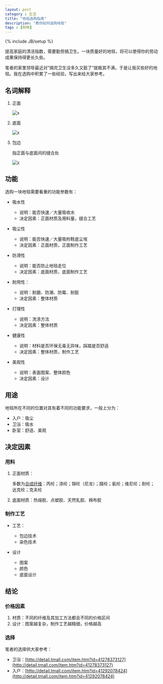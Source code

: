 ```yaml
---
layout: post
category : 生活
title: "地毯选购指南"
description: "教你如何选购地毯"
tags : [购物]
---
```

{% include JB/setup %}

提高家庭的清洁指数，需要勤劳搞卫生。一块质量好的地毯，将可以使得你的劳动成果保持得更长久些。

笔者的家里领导最近对“搞完卫生没多久又脏了”就极其不满，于是让我买些好的地毯。我在选购中积累了一些经验，写出来给大家参考。

## 名词解释

1. 正面

    ![x](http://gtms04.alicdn.com/tps/i4/TB1RIX2HXXXXXbwXFXX_7hyLVXX-682-419.jpg)
2. 底面

    ![x](http://gtms01.alicdn.com/tps/i1/TB1dLV4HXXXXXbZXpXXXwp69XXX-764-672.jpg)
3. 包边

    指正面与底面间的缝合处
    
    ![x](http://gtms02.alicdn.com/tps/i2/TB1ms2zGVXXXXb3aXXXCHgR7XXX-761-483.jpg)

## 功能

选购一块地毯需要看重的功能参数有：

* 吸水性

    * 说明：能否快速／大量吸收水
    * 决定因素：正面材质及用料量，缝合工艺
* 吸尘性

    * 说明：能否快速／大量吸附鞋底尘埃
    * 决定因素：正面材质，正面制作工艺
* 防滑性

    * 说明：能否防止地毯走位
    * 决定因素：底面材质，底面制作工艺
* 耐用性：

    * 说明：耐磨、防潮、防霉、耐脏
    * 决定因素：整体材质
* 打理性

    * 说明：洗涤方法
    * 决定因素：整体材质
* 健康性

    * 说明：材料是否环保无毒无异味，踩踏是否舒适
    * 决定因素：整体材质，制作工艺
* 美观性

    * 说明：表面图案、整体颜色
    * 决定因素：设计

## 用途

地毯所在不同的位置对其有着不同的功能要求，一般上分为：

* 入户：吸尘
* 卫浴：吸水
* 卧室：舒适、美观

## 决定因素

### 用料

1. 正面材质：

    多数为[合成纤维](http://baike.baidu.com/view/62135.htm)：丙纶；涤纶；锦纶（尼龙）；腈纶；氨纶；维尼纶；耐纶；达克纶；克夫纶

2. 底面材质：热熔胶、点塑胶、天然乳胶、棉布胶

### 制作工艺

* 工艺：

    * 包边技术
    * 染色技术 
* 设计

    * 图案
    * 颜色
    * 底面设计

## 结论

### 价格因素

1. 材质：不同的纤维及其加工方法都会不同的价格区间
2. 设计：图案越复杂，制作工艺越精细，价格越高

### 选择

笔者的选择供大家参考：

* 卫浴：[http://detail.tmall.com/item.htm?id=41278373127](http://detail.tmall.com/item.htm?id=41278373127)
* 入户：[http://detail.tmall.com/item.htm?id=41292078424](http://detail.tmall.com/item.htm?id=41292078424)
